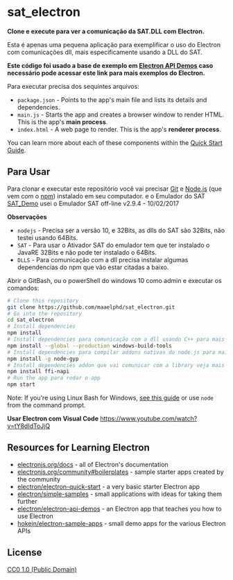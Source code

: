 # sat_electron

**Clone e execute para ver a comunicação da SAT.DLL com Electron.**

Esta é apenas uma pequena aplicação para exemplificar o uso do Electron com comunicações dll, mais especificamente usando a DLL do SAT.

**Este código foi usado a base de exemplo em [Electron API Demos](https://electronjs.org/#get-started) caso necessário pode acessar este link para mais exemplos do Electron.**

Para executar precisa dos sequintes arquivos:

- `package.json` - Points to the app's main file and lists its details and dependencies.
- `main.js` - Starts the app and creates a browser window to render HTML. This is the app's **main process**.
- `index.html` - A web page to render. This is the app's **renderer process**.

You can learn more about each of these components within the [Quick Start Guide](https://electronjs.org/docs/tutorial/quick-start).

## Para Usar

Para clonar e executar este repositório você vai precisar [Git](https://git-scm.com) e [Node.js](https://nodejs.org/en/download/) (que vem com o [npm](http://npmjs.com)) instalado em seu computador. e o Emulador do SAT [SAT_Demo](https://portal.fazenda.sp.gov.br/servicos/sat/Paginas/Downloads.aspx) usei o Emulador SAT off-line v2.9.4 - 10/02/2017

**Observações**
- `nodejs` - Precisa ser a versão 10, e 32Bits, as dlls do SAT são 32Bits, não testei usando 64Bits.
- `SAT` - Para usar o Ativador SAT do emulador tem que ter instalado o JavaRE 32Bits e não pode ter instalado o 64Bits.
- `DLLS` - Para comunicação com a dll precisa instalar algumas dependencias do npm que vão estar citadas a baixo.

 Abrir o GitBash, ou o powerShell do windows 10 como admin e executar os comandos:

```bash
# Clone this repository
git clone https://github.com/maaelphd/sat_electron.git
# Go into the repository
cd sat_electron
# Install dependencies
npm install
# Install dependencies para comunicação com a dll usando C++ para mais infomrações https://github.com/felixrieseberg/windows-build-tools
npm install --global --production windows-build-tools
# Install dependencies para compilar addons nativas do node.js para mais informações https://github.com/nodejs/node-gyp
npm install -g node-gyp
# Install dependencies addon que vai comunicar com a library veja mais em https://www.npmjs.com/package/ffi-napi
npm install ffi-napi
# Run the app para rodar o app
npm start
```

Note: If you're using Linux Bash for Windows, [see this guide](https://www.howtogeek.com/261575/how-to-run-graphical-linux-desktop-applications-from-windows-10s-bash-shell/) or use `node` from the command prompt.

**Usar Electron com Visual Code**
https://www.youtube.com/watch?v=tY8dIdToJjQ

## Resources for Learning Electron

- [electronjs.org/docs](https://electronjs.org/docs) - all of Electron's documentation
- [electronjs.org/community#boilerplates](https://electronjs.org/community#boilerplates) - sample starter apps created by the community
- [electron/electron-quick-start](https://github.com/electron/electron-quick-start) - a very basic starter Electron app
- [electron/simple-samples](https://github.com/electron/simple-samples) - small applications with ideas for taking them further
- [electron/electron-api-demos](https://github.com/electron/electron-api-demos) - an Electron app that teaches you how to use Electron
- [hokein/electron-sample-apps](https://github.com/hokein/electron-sample-apps) - small demo apps for the various Electron APIs

## License

[CC0 1.0 (Public Domain)](LICENSE.md)
